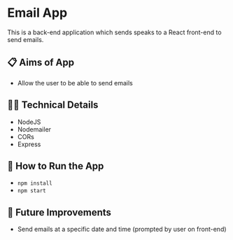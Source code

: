 # Email App

This is a back-end application which sends speaks to a React front-end to send emails.

## 📋 Aims of App

- Allow the user to be able to send emails

## 👩‍💻 Technical Details

- NodeJS
- Nodemailer
- CORs
- Express

## 🔧 How to Run the App

- `npm install`
- `npm start`

## 💭 Future Improvements

- Send emails at a specific date and time (prompted by user on front-end)
